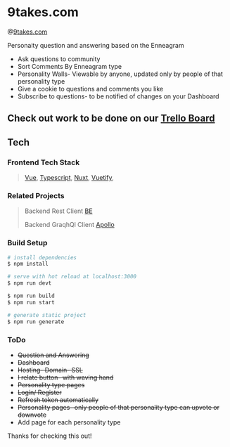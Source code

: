 # 9takes.com

@[9takes.com](https://9takes.com/)

Personaity question and answering based on the Enneagram
- Ask questions to community
- Sort Comments By Enneagram type
- Personality Walls- Viewable by anyone, updated only by people of that personality type
- Give a cookie to questions and comments you like
- Subscribe to questions- to be notified of changes on your Dashboard


## Check out work to be done on our [Trello Board](https://trello.com/b/TBY5udwx/personality-app)



## Tech

### Frontend Tech Stack
> [Vue](https://vuejs.org/), [Typescript](https://www.typescriptlang.org/), [Nuxt](https://nuxtjs.org/), [Vuetify](https://vuetifyjs.com/en/), 

### Related Projects
> Backend Rest Client [BE](https://github.com/Wolverine971/personalityBE)
> 
> Backend GraqhQl Client [Apollo](https://github.com/Wolverine971/apollo-backend)

### Build Setup

```bash
# install dependencies
$ npm install

# serve with hot reload at localhost:3000
$ npm run devt

$ npm run build
$ npm run start

# generate static project
$ npm run generate
```

### ToDo


- <del>Question and Answering
- <del>Dashboard
- <del>Hosting- Domain- SSL
- <del>I relate button- with waving hand
- <del>Personality type pages
- <del>Login/ Register
- <del>Refresh token automatically
- <del>Personality pages- only people of that personality type can upvote or downvote
- Add page for each personality type



Thanks for checking this out!